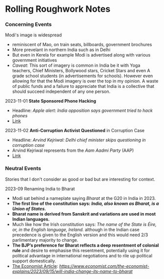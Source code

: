 # Rolling Roughwork Notes
### Concerning Events
Modi's image is widespread
* reminiscent of Mao, on train seats, billboards, government brochures
* More prevelant in northern India such as in Delhi
* But even in Kerela for example Modi is advertised along with various government initiatives
* *Caveat*: This sort of imagery is common in India be it with Yoga teachers, Chief Ministers, Bollywood stars, Cricket Stars and even A grade school students (in advertisements for schools). However even allowing for that the Modi imagery is over the top in my opinion. A waste of public funds and a failure to appreciate that India is a collective that should succeed independent of any one person.

2023-11-01 **State Sponsored Phone Hacking**
* Headline: *Apple alert: India opposition says government tried to hack phones*
* [Link](https://www.bbc.com/news/world-asia-india-67269978)

2023-11-02 **Anti-Corruption Activist Questioned** in Corruption Case
* Headline: *Arvind Kejriwal: Delhi chief minister skips questioning in corruption case*
* Arvind Kejriwal represents from the *Aam Aadmi Party* (AAP)
* [Link](https://www.bbc.com/news/world-asia-india-67283562)

### Neutral Events
Stories that I don't consider as good or bad but are interesting for context.

2023-09 Renaming India to Bharat
* Modi sat behind a nameplate saying *Bharat* at the G20 in India in 2023.
* **The first line of the constitution says: *India, also known as Bharat, is a Union of States.***
* **Bharat name is derived from Sanskrit and variations are used in most Indian languages.**
* Much like how the Irish constitution says: *The name of the State is Éire, or, in the English language, Ireland.* although in the Indian case precedence is given to the English version and this would need 2/3 parlimentary majority to change.
* **The BJP’s preference for Bharat reflects a deep resentment of colonial rule** and desire to emphasise this resentment, potentially using it for political advantage in international negotiations and to rile up political support domestically. 
* [The Economist Article](https://www.economist.com/the-economist-explains/2023/09/15/will-india-change-its-name-to-bharat): *https://www.economist.com/the-economist-explains/2023/09/15/will-india-change-its-name-to-bharat*
